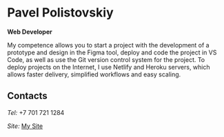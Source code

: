 # Pavel Polistovskiy

**Web Developer**

My competence allows you to start a project with the development of a prototype and design in the Figma tool, deploy and code the project in VS Code, as well as use the Git version control system for the project. To deploy projects on the Internet, I use Netlify and Heroku servers, which allows faster delivery, simplified workflows and easy scaling.



## Contacts

_Tel:_  +7 701 721 1284

_Site:_ [My Site](https://todo.poliweb.su/)